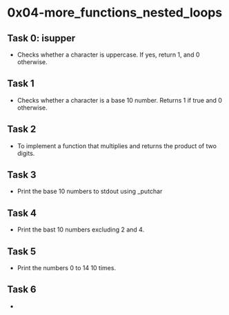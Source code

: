 # 0x04-more_functions_nested_loops

## Task 0: isupper
* Checks whether a character is uppercase. If yes, return 1, and 0 otherwise.

## Task 1
* Checks whether a character is a base 10 number. Returns 1 if true and 0 otherwise.

## Task 2
* To implement a function that multiplies and returns the product of two digits.

## Task 3
* Print the base 10 numbers to stdout using _putchar

## Task 4
* Print the bast 10 numbers excluding 2 and 4.

## Task 5
* Print the numbers 0 to 14 10 times.

## Task 6
*    
